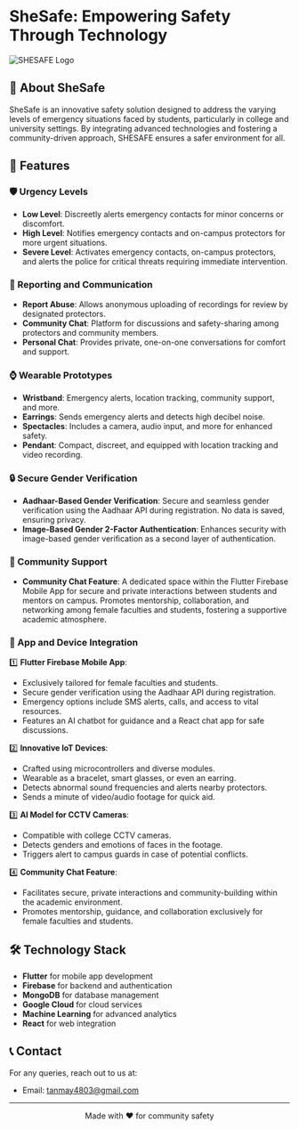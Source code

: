 # SheSafe: Empowering Safety Through Technology

![SHESAFE Logo](/logolink.jpg)

## 🚀 About SheSafe

SheSafe is an innovative safety solution designed to address the varying levels of emergency situations faced by students, particularly in college and university settings. By integrating advanced technologies and fostering a community-driven approach, SHESAFE ensures a safer environment for all.

## 🌟 Features

### 🛡️ Urgency Levels
- **Low Level**: Discreetly alerts emergency contacts for minor concerns or discomfort.
- **High Level**: Notifies emergency contacts and on-campus protectors for more urgent situations.
- **Severe Level**: Activates emergency contacts, on-campus protectors, and alerts the police for critical threats requiring immediate intervention.

### 👥 Reporting and Communication
- **Report Abuse**: Allows anonymous uploading of recordings for review by designated protectors.
- **Community Chat**: Platform for discussions and safety-sharing among protectors and community members.
- **Personal Chat**: Provides private, one-on-one conversations for comfort and support.

### ⌚ Wearable Prototypes
- **Wristband**: Emergency alerts, location tracking, community support, and more.
- **Earrings**: Sends emergency alerts and detects high decibel noise.
- **Spectacles**: Includes a camera, audio input, and more for enhanced safety.
- **Pendant**: Compact, discreet, and equipped with location tracking and video recording.

### 🔒 Secure Gender Verification
- **Aadhaar-Based Gender Verification**: Secure and seamless gender verification using the Aadhaar API during registration. No data is saved, ensuring privacy.
- **Image-Based Gender 2-Factor Authentication**: Enhances security with image-based gender verification as a second layer of authentication.

### 💬 Community Support
- **Community Chat Feature**: A dedicated space within the Flutter Firebase Mobile App for secure and private interactions between students and mentors on campus. Promotes mentorship, collaboration, and networking among female faculties and students, fostering a supportive academic atmosphere.

### 📱 App and Device Integration

1️⃣ **Flutter Firebase Mobile App**:
- Exclusively tailored for female faculties and students.
- Secure gender verification using the Aadhaar API during registration.
- Emergency options include SMS alerts, calls, and access to vital resources.
- Features an AI chatbot for guidance and a React chat app for safe discussions.

2️⃣ **Innovative IoT Devices**:
- Crafted using microcontrollers and diverse modules.
- Wearable as a bracelet, smart glasses, or even an earring.
- Detects abnormal sound frequencies and alerts nearby protectors.
- Sends a minute of video/audio footage for quick aid.

3️⃣ **AI Model for CCTV Cameras**:
- Compatible with college CCTV cameras.
- Detects genders and emotions of faces in the footage.
- Triggers alert to campus guards in case of potential conflicts.

4️⃣ **Community Chat Feature**:
- Facilitates secure, private interactions and community-building within the academic environment.
- Promotes mentorship, guidance, and collaboration exclusively for female faculties and students.

## 🛠️ Technology Stack

- **Flutter** for mobile app development
- **Firebase** for backend and authentication
- **MongoDB** for database management
- **Google Cloud** for cloud services
- **Machine Learning** for advanced analytics
- **React** for web integration


## 📞 Contact

For any queries, reach out to us at:
- Email: tanmay4803@gmail.com

---

<p align="center">Made with ❤️ for community safety</p>

